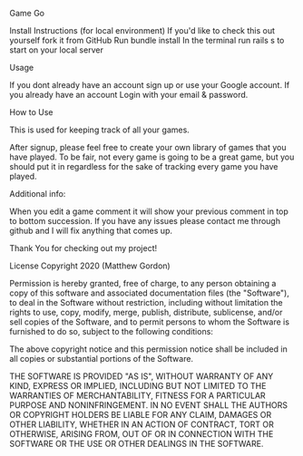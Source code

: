 Game Go


Install Instructions (for local environment)
If you'd like to check this out yourself fork it from GitHub
Run bundle install
In the terminal run rails s to start on your local server

Usage

If you dont already have an account sign up or use your Google account.
If you already have an account Login with your email & password.

How to Use

This is used for keeping track of all your games.

After signup, please feel free to create your own library of games that you have played. To be fair, not every game is going to be a great game, but you should put it in regardless for the sake of tracking every game you have played. 


Additional info:

When you edit a game comment it will show your previous comment in top to bottom succession.
If you have any issues please contact me through github and I will fix anything that comes up.

Thank You for checking out my project!


License
Copyright 2020 (Matthew Gordon)

Permission is hereby granted, free of charge, to any person obtaining a copy of this software and associated documentation files (the "Software"), to deal in the Software without restriction, including without limitation the rights to use, copy, modify, merge, publish, distribute, sublicense, and/or sell copies of the Software, and to permit persons to whom the Software is furnished to do so, subject to the following conditions:

The above copyright notice and this permission notice shall be included in all copies or substantial portions of the Software.

THE SOFTWARE IS PROVIDED "AS IS", WITHOUT WARRANTY OF ANY KIND, EXPRESS OR IMPLIED, INCLUDING BUT NOT LIMITED TO THE WARRANTIES OF MERCHANTABILITY, FITNESS FOR A PARTICULAR PURPOSE AND NONINFRINGEMENT. IN NO EVENT SHALL THE AUTHORS OR COPYRIGHT HOLDERS BE LIABLE FOR ANY CLAIM, DAMAGES OR OTHER LIABILITY, WHETHER IN AN ACTION OF CONTRACT, TORT OR OTHERWISE, ARISING FROM, OUT OF OR IN CONNECTION WITH THE SOFTWARE OR THE USE OR OTHER DEALINGS IN THE SOFTWARE.
